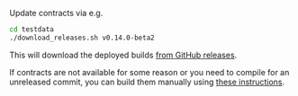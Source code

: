 Update contracts via e.g.

```sh
cd testdata
./download_releases.sh v0.14.0-beta2
```

This will download the deployed builds [from GitHub releases](https://github.com/PikeEcosystem/cosmwasm/releases).

If contracts are not available for some reason or you need to compile for
an unreleased commit, you can build them manually using
[these instructions](https://github.com/PikeEcosystem/cosmwasm/blob/v0.14.0-beta2/contracts/README.md#optimized-builds).
